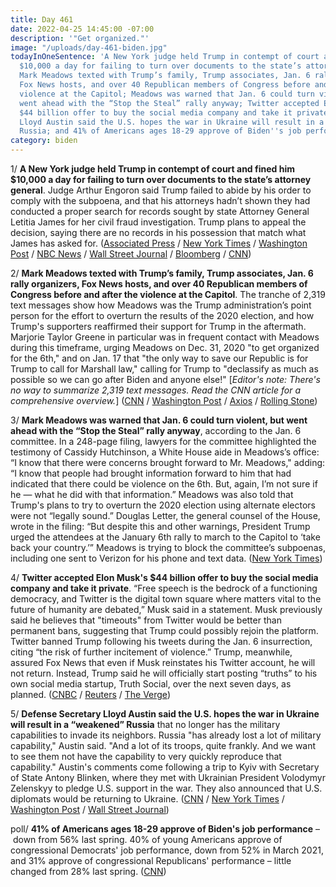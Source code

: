 ```yaml
---
title: Day 461
date: 2022-04-25 14:45:00 -07:00
description: '"Get organized."'
image: "/uploads/day-461-biden.jpg"
todayInOneSentence: 'A New York judge held Trump in contempt of court and fined him
  $10,000 a day for failing to turn over documents to the state’s attorney general;
  Mark Meadows texted with Trump’s family, Trump associates, Jan. 6 rally organizers,
  Fox News hosts, and over 40 Republican members of Congress before and after the
  violence at the Capitol; Meadows was warned that Jan. 6 could turn violent, but
  went ahead with the “Stop the Steal” rally anyway; Twitter accepted Elon Musk''s
  $44 billion offer to buy the social media company and take it private; Defense Secretary
  Lloyd Austin said the U.S. hopes the war in Ukraine will result in a “weakened”
  Russia; and 41% of Americans ages 18-29 approve of Biden''s job performance. '
category: biden
---
```


1/ **A New York judge held Trump in contempt of court and fined him $10,000 a day for failing to turn over documents to the state’s attorney general**. Judge Arthur Engoron said Trump failed to abide by his order to comply with the subpoena, and that his attorneys hadn’t shown they had conducted a proper search for records sought by state Attorney General Letitia James for her civil fraud investigation. Trump plans to appeal the decision, saying there are no records in his possession that match what James has asked for. ([Associated Press](https://apnews.com/article/donald-trump-held-in-contempt-in-ny-legal-fight-409f6571e9d74c76055c8e0a57249163) / [New York Times](https://www.nytimes.com/2022/04/25/nyregion/trump-investigation-letitia-james-contempt.html) / [Washington Post](https://www.washingtonpost.com/national-security/2022/04/25/trump-held-contempt-james/) / [NBC News](https://www.nbcnews.com/politics/donald-trump/ny-judge-holds-trump-contempt-produce-documents-attorney-general-probe-rcna25875) / [Wall Street Journal](https://www.wsj.com/articles/judge-holds-donald-trump-in-contempt-imposes-sanctions-for-noncompliance-in-new-york-probe-11650905567) / [Bloomberg](https://www.bloomberg.com/news/articles/2022-04-25/trump-organization-enforcement-action-likely-ny-tells-judge?sref=MIBMEEoj) / [CNN](https://www.cnn.com/2022/04/25/politics/trump-contempt-hearing/index.html))

2/ **Mark Meadows texted with Trump’s family, Trump associates, Jan. 6 rally organizers, Fox News hosts, and over 40 Republican members of Congress before and after the violence at the Capitol**. The tranche of 2,319 text messages show how Meadows was the Trump administration’s point person for the effort to overturn the results of the 2020 election, and how Trump's supporters reaffirmed their support for Trump in the aftermath. Marjorie Taylor Greene in particular was in frequent contact with Meadows during this timeframe, urging Meadows on Dec. 31, 2020 "to get organized for the 6th," and on Jan. 17 that "the only way to save our Republic is for Trump to call for Marshall law," calling for Trump to "declassify as much as possible so we can go after Biden and anyone else!"
\[*Editor's note: There's no way to summarize 2,319 text messages. Read the CNN article for a comprehensive overview.*\]
\([CNN](https://www.cnn.com/2022/04/25/politics/mark-meadows-texts-2319/index.html) / [Washington Post](https://www.washingtonpost.com/politics/2022/04/25/greene-text-meadows-raised-topic-martial-law-keep-trump-power/) / [Axios](https://www.axios.com/trump-texts-allies-jan-6-6c19c27c-803c-4d35-851d-a2e682ece8e4.html) / [Rolling Stone](https://www.rollingstone.com/politics/politics-news/marjorie-taylor-greene-mark-meadows-texts-2020-election-1342401/))

3/ **Mark Meadows was warned that Jan. 6 could turn violent, but went ahead with the “Stop the Steal” rally anyway**, according to the Jan. 6 committee. In a 248-page filing, lawyers for the committee highlighted the testimony of Cassidy Hutchinson, a White House aide in Meadows’s office: “I know that there were concerns brought forward to Mr. Meadows," adding: “I know that people had brought information forward to him that had indicated that there could be violence on the 6th. But, again, I’m not sure if he — what he did with that information.” Meadows was also told that Trump's plans to try to overturn the 2020 election using alternate electors were not “legally sound.” Douglas Letter, the general counsel of the House, wrote in the filing: “But despite this and other warnings, President Trump urged the attendees at the January 6th rally to march to the Capitol to ‘take back your country.’” Meadows is trying to block the committee’s subpoenas, including one sent to Verizon for his phone and text data. ([New York Times](https://www.nytimes.com/2022/04/23/us/politics/mark-meadows-jan-6-trump.html))

4/ **Twitter accepted Elon Musk's $44 billion offer to buy the social media company and take it private**. “Free speech is the bedrock of a functioning democracy, and Twitter is the digital town square where matters vital to the future of humanity are debated,” Musk said in a statement. Musk previously said he believes that "timeouts" from Twitter would be better than permanent bans, suggesting that Trump could possibly rejoin the platform. Twitter banned Trump following his tweets during the Jan. 6 insurrection, citing “the risk of further incitement of violence.” Trump, meanwhile, assured Fox News that even if Musk reinstates his Twitter account, he will not return. Instead, Trump said he will officially start posting “truths” to his own social media startup, Truth Social, over the next seven days, as planned. ([CNBC](https://www.cnbc.com/2022/04/25/twitter-accepts-elon-musks-buyout-deal.html) / [Reuters](https://www.reuters.com/technology/trump-says-he-wont-return-twitter-if-account-reinstated-after-musk-takeover-2022-04-25/) / [The Verge](https://www.theverge.com/2022/4/25/23028323/elon-musk-twitter-offer-buyout-hostile-takeover-ownership?scrolla=5eb6d68b7fedc32c19ef33b4))

5/ **Defense Secretary Lloyd Austin said the U.S. hopes the war in Ukraine will result in a “weakened” Russia** that no longer has the military capabilities to invade its neighbors. Russia "has already lost a lot of military capability," Austin said. "And a lot of its troops, quite frankly. And we want to see them not have the capability to very quickly reproduce that capability." Austin's comments come following a trip to Kyiv with Secretary of State Antony Blinken, where they met with Ukrainian President Volodymyr Zelenskyy to pledge U.S. support in the war. They also announced that U.S. diplomats would be returning to Ukraine. ([CNN](https://www.cnn.com/2022/04/25/politics/blinken-austin-kyiv-ukraine-zelensky-meeting/index.html) / [New York Times](https://www.nytimes.com/live/2022/04/25/world/ukraine-russia-war-news) / [Washington Post](https://www.washingtonpost.com/world/2022/04/25/russia-weakened-lloyd-austin-ukraine-visit/) / [Wall Street Journal](https://www.wsj.com/articles/u-s-to-return-embassy-to-ukraine-boost-military-aid-blinken-and-austin-tell-zelensky-in-visit-to-kyiv-11650859391))

poll/ **41% of Americans ages 18-29 approve of Biden's job performance** – down from 56% last spring. 40% of young Americans approve of congressional Democrats' job performance, down from 52% in March 2021, and 31% approve of congressional Republicans' performance – little changed from 28% last spring. ([CNN](https://www.cnn.com/2022/04/25/politics/young-americans-approval-of-biden-harvard-poll/index.html))